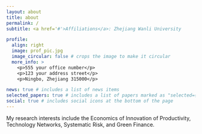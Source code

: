 ```yaml
---
layout: about
title: about
permalink: /
subtitle: <a href='#'>Affiliations</a>: Zhejiang Wanli University 

profile:
  align: right
  image: prof_pic.jpg
  image_circular: false # crops the image to make it circular
  more_info: >
    <p>555 your office number</p>
    <p>123 your address street</p>
    <p>Ningbo, Zhejiang 315000</p>

news: true # includes a list of news items
selected_papers: true # includes a list of papers marked as "selected={true}"
social: true # includes social icons at the bottom of the page
---
```






My research interests include the Economics of Innovation of Productivity, Technology Networks, Systematic Risk, and Green Finance. 



